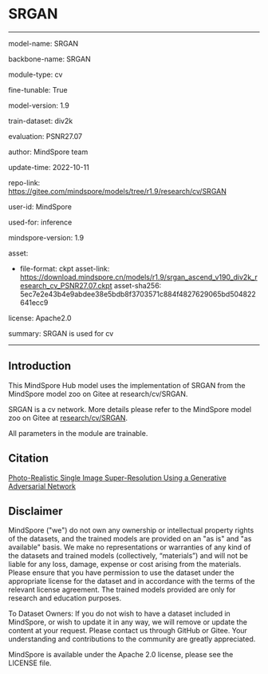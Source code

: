 # SRGAN

---

model-name: SRGAN

backbone-name: SRGAN

module-type: cv

fine-tunable: True

model-version: 1.9

train-dataset: div2k

evaluation: PSNR27.07

author: MindSpore team

update-time: 2022-10-11

repo-link: <https://gitee.com/mindspore/models/tree/r1.9/research/cv/SRGAN>

user-id: MindSpore

used-for: inference

mindspore-version: 1.9

asset:

-
    file-format: ckpt
    asset-link: <https://download.mindspore.cn/models/r1.9/srgan_ascend_v190_div2k_research_cv_PSNR27.07.ckpt>
    asset-sha256: 5ec7e2e43b4e9abdee38e5bdb8f3703571c884f4827629065bd504822641ecc9

license: Apache2.0

summary: SRGAN is used for cv

---

## Introduction

This MindSpore Hub model uses the implementation of SRGAN from the MindSpore model zoo on Gitee at research/cv/SRGAN.

SRGAN is a cv network. More details please refer to the MindSpore model zoo on Gitee at [research/cv/SRGAN](https://gitee.com/mindspore/models/blob/r1.9/research/cv/SRGAN/README.md).

All parameters in the module are trainable.

## Citation

[Photo-Realistic Single Image Super-Resolution Using a Generative Adversarial Network](https://arxiv.org/pdf/1609.04802.pdf)

## Disclaimer

MindSpore ("we") do not own any ownership or intellectual property rights of the datasets, and the trained models are provided on an "as is" and "as available" basis. We make no representations or warranties of any kind of the datasets and trained models (collectively, “materials”) and will not be liable for any loss, damage, expense or cost arising from the materials. Please ensure that you have permission to use the dataset under the appropriate license for the dataset and in accordance with the terms of the relevant license agreement. The trained models provided are only for research and education purposes.

To Dataset Owners: If you do not wish to have a dataset included in MindSpore, or wish to update it in any way, we will remove or update the content at your request. Please contact us through GitHub or Gitee. Your understanding and contributions to the community are greatly appreciated.

MindSpore is available under the Apache 2.0 license, please see the LICENSE file.
